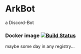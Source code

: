 # ArkBot
a Discord-Bot

### Docker image [![Build Status](https://travis-ci.com/Arkrissym/ArkBot.svg?branch=master)](https://travis-ci.com/Arkrissym/ArkBot)
maybe some day in any registry...
